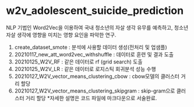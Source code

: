 # w2v_adolescent_suicide_prediction
NLP 기법인 Word2Vec을 이용하여 국내 청소년의 자살 생각 유무를 예측하고, 청소년 자살 생각에 영향을 미치는 영향 요인을 파악한 연구. 

1. create_dataset_smote : 분석에 사용할 데이터 생성(전처리 및 업샘플) 
2. 20210117_new_att_word2vec_withshuffle : 데이터로 훈련 및 결과 도출 
3. 20210125_W2V_RF : 같은 데이터로 rf (grid search) 도출 
4. 20210125_W2V_LR : 같은 데이터로 로지스틱 회귀분석 성능 수행 
5. 20210127_W2V_vector_means_clustering_cbow : cbow모델의 클러스터 거리 할당 
6. 20210127_W2V_vector_means_clustering_skipgram : skip-gram으로 클러스터 거리 할당 
*자세한 설명은 코드 파일에 마크다운으로 서술완료.
